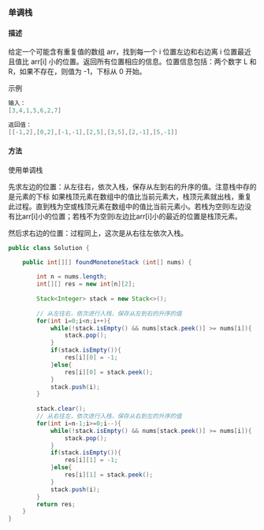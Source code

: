 ### 单调栈

#### 描述

给定一个可能含有重复值的数组 arr，找到每一个 i 位置左边和右边离 i 位置最近且值比 arr[i] 小的位置。返回所有位置相应的信息。位置信息包括：两个数字 L 和 R，如果不存在，则值为 -1，下标从 0 开始。

示例
```java
输入：
[3,4,1,5,6,2,7]

返回值：
[[-1,2],[0,2],[-1,-1],[2,5],[3,5],[2,-1],[5,-1]]
```

#### 方法

使用单调栈

先求左边的位置：从左往右，依次入栈，保存从左到右的升序的值。注意栈中存的是元素的下标
如果栈顶元素在数组中的值比当前元素大，栈顶元素就出栈，重复此过程。直到栈为空或栈顶元素在数组中的值比当前元素小。若栈为空则i左边没有比arr[i]小的位置；若栈不为空则i左边比arr[i]小的最近的位置是栈顶元素。

然后求右边的位置：过程同上，这次是从右往左依次入栈。

```java
public class Solution {

    public int[][] foundMonotoneStack (int[] nums) {
        
        int n = nums.length;
        int[][] res = new int[n][2];
        
        Stack<Integer> stack = new Stack<>();
        
        // 从左往右，依次进行入栈，保存从左到右的升序的值
        for(int i=0;i<n;i++){
            while(!stack.isEmpty() && nums[stack.peek()] >= nums[i]){
                stack.pop();
            }
            if(stack.isEmpty()){
                res[i][0] = -1;
            }else{
                res[i][0] = stack.peek();
            }
            stack.push(i);
        }
        
        stack.clear();
        // 从右往左，依次进行入栈，保存从右到左的升序的值
        for(int i=n-1;i>=0;i--){
            while(!stack.isEmpty() && nums[stack.peek()] >= nums[i]){
                stack.pop();
            }
            if(stack.isEmpty()){
                res[i][1] = -1;
            }else{
                res[i][1] = stack.peek();
            }
            stack.push(i);
        }
        return res;
    }
}
```
